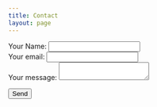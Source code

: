 ```yaml
---
title: Contact
layout: page
---
```


<form action="https://formspree.io/f/xbjpwarl" method="POST"> 
  <label>
    Your Name:
    <input type="text" name="name">
  </label>
  <br/>
  <label>
    Your email:
    <input type="text" name="_replyto">
  </label>
  <br/>
  <label>
    Your message:
    <textarea name="message"></textarea>
  </label>

  <!-- your other form fields go here -->

  <button type="submit">Send</button>
</form>
